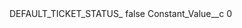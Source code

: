 <?xml version="1.0" encoding="UTF-8"?>
<CustomMetadata xmlns="http://soap.sforce.com/2006/04/metadata" xmlns:xsi="http://www.w3.org/2001/XMLSchema-instance" xmlns:xsd="http://www.w3.org/2001/XMLSchema">
    <label>DEFAULT_TICKET_STATUS_</label>
    <protected>false</protected>
    <values>
        <field>Constant_Value__c</field>
        <value xsi:type="xsd:string">0</value>
    </values>
</CustomMetadata>
